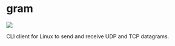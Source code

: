 # gram

![](https://github.com/luv4bytes/cdav/workflows/ubuntu-18.04/badge.svg)

CLI client for Linux to send and receive UDP and TCP datagrams.
